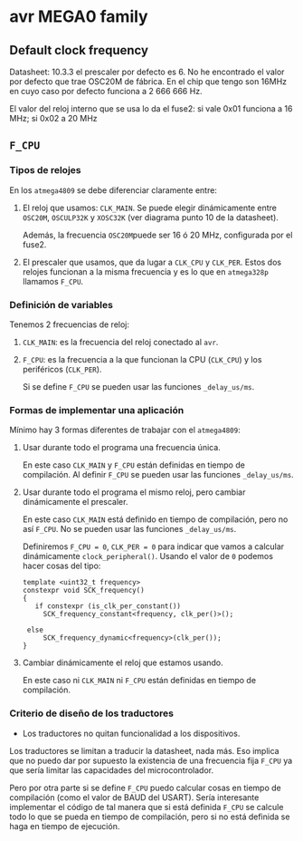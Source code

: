 # avr MEGA0 family

## Default clock frequency

Datasheet: 10.3.3 el prescaler por defecto es 6. No he encontrado el valor por
defecto que trae OSC20M de fábrica. En el chip que tengo son 16MHz en cuyo
caso por defecto funciona a 2 666 666 Hz.

El valor del reloj interno que se usa lo da el fuse2: si vale 0x01 funciona a
16 MHz; si 0x02 a 20 MHz

## `F_CPU`

### Tipos de relojes 
En los `atmega4809` se debe diferenciar claramente entre: 

1. El reloj que usamos: `CLK_MAIN`. Se puede elegir dinámicamente entre
   `OSC20M`, `OSCULP32K` y `XOSC32K` (ver diagrama punto 10 de la datasheet).

   Además, la frecuencia `OSC20M`puede ser 16 ó 20 MHz, configurada por el
   fuse2.

2. El prescaler que usamos, que da lugar a `CLK_CPU` y `CLK_PER`. Estos dos
   relojes funcionan a la misma frecuencia y es lo que en `atmega328p`
   llamamos `F_CPU`.


### Definición de variables

Tenemos 2 frecuencias de reloj:

1. `CLK_MAIN`: es la frecuencia del reloj conectado al `avr`.

2. `F_CPU`: es la frecuencia a la que funcionan la CPU (`CLK_CPU`) y los
   periféricos (`CLK_PER`).

   Si se define `F_CPU` se pueden usar las funciones `_delay_us/ms`.


### Formas de implementar una aplicación

Mínimo hay 3 formas diferentes de trabajar con el `atmega4809`:

1. Usar durante todo el programa una frecuencia única. 

    En este caso `CLK_MAIN` y `F_CPU` están definidas en tiempo de
    compilación. Al definir `F_CPU` se pueden usar las funciones
    `_delay_us/ms`.


2. Usar durante todo el programa el mismo reloj, pero cambiar dinámicamente el
   prescaler.

   En este caso `CLK_MAIN` está definido en tiempo de compilación, pero no así
   `F_CPU`. No se pueden usar las funciones `_delay_us/ms`.

   Definiremos `F_CPU = 0`, `CLK_PER = 0` para indicar que vamos a calcular
   dinámicamente `clock_peripheral()`. Usando el valor de `0` podemos hacer
   cosas del tipo:

   ```
   template <uint32_t frequency>
   constexpr void SCK_frequency()
   {
      if constexpr (is_clk_per_constant())
        SCK_frequency_constant<frequency, clk_per()>();

    else
        SCK_frequency_dynamic<frequency>(clk_per()); 
   }
   ```



3. Cambiar dinámicamente el reloj que estamos usando.

    En este caso ni `CLK_MAIN` ni `F_CPU` están definidas en tiempo de
    compilación. 


### Criterio de diseño de los traductores

* Los traductores no quitan funcionalidad a los dispositivos.

Los traductores se limitan a traducir la datasheet, nada más. Eso implica que
no puedo dar por supuesto la existencia de una frecuencia fija `F_CPU` ya que
sería limitar las capacidades del microcontrolador. 

Pero por otra parte si se define `F_CPU` puedo calcular cosas en tiempo de
compilación (como el valor de BAUD del USART). Sería interesante implementar
el código de tal manera que si está definida `F_CPU` se calcule todo lo que se
pueda en tiempo de compilación, pero si no está definida se haga en tiempo de
ejecución.







